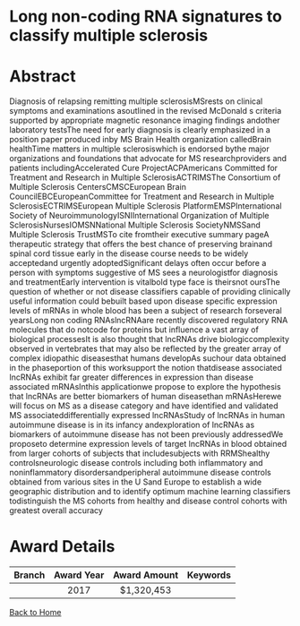 
Long non-coding RNA signatures to classify multiple sclerosis
=============================================================

# Abstract


Diagnosis of relapsing remitting multiple sclerosisMSrests on clinical symptoms and examinations asoutlined in the revised McDonald s criteria supported by appropriate magnetic resonance imaging findings andother laboratory testsThe need for early diagnosis is clearly emphasized in a position paper produced inby MS Brain Health organization calledBrain healthTime matters in multiple sclerosiswhich is endorsed bythe major organizations and foundations that advocate for MS researchproviders and patients includingAccelerated Cure ProjectACPAmericans Committed for Treatment and Research in Multiple SclerosisACTRIMSThe Consortium of Multiple Sclerosis CentersCMSCEuropean Brain CouncilEBCEuropeanCommittee for Treatment and Research in Multiple SclerosisECTRIMSEuropean Multiple Sclerosis PlatformEMSPInternational Society of NeuroimmunologyISNIInternational Organization of Multiple SclerosisNursesIOMSNNational Multiple Sclerosis SocietyNMSSand Multiple Sclerosis TrustMSTo cite fromtheir executive summary pageA therapeutic strategy that offers the best chance of preserving brainand spinal cord tissue early in the disease course needs to be widely acceptedand urgently adoptedSignificant delays often occur before a person with symptoms suggestive of MS sees a neurologistfor diagnosis and treatmentEarly intervention is vitalbold type face is theirsnot oursThe question of whether or not disease classifiers capable of providing clinically useful information could bebuilt based upon disease specific expression levels of mRNAs in whole blood has been a subject of research forseveral yearsLong non coding RNAslncRNAare recently discovered regulatory RNA molecules that do notcode for proteins but influence a vast array of biological processesIt is also thought that lncRNAs drive biologiccomplexity observed in vertebrates that may also be reflected by the greater array of complex idiopathic diseasesthat humans developAs suchour data obtained in the phaseportion of this worksupport the notion thatdisease associated lncRNAs exhibit far greater differences in expression than disease associated mRNAsInthis applicationwe propose to explore the hypothesis that lncRNAs are better biomarkers of human diseasethan mRNAsHerewe will focus on MS as a disease category and have identified and validated MS associateddifferentially expressed lncRNAsStudy of lncRNAs in human autoimmune disease is in its infancy andexploration of lncRNAs as biomarkers of autoimmune disease has not been previously addressedWe proposeto determine expression levels of target lncRNAs in blood obtained from larger cohorts of subjects that includesubjects with RRMShealthy controlsneurologic disease controls including both inflammatory and noninflammatory disordersandperipheral autoimmune disease controls obtained from various sites in the U Sand Europe to establish a wide geographic distribution and to identify optimum machine learning classifiers todistinguish the MS cohorts from healthy and disease control cohorts with greatest overall accuracy  

# Award Details

|Branch|Award Year|Award Amount|Keywords|
| :---: | :---: | :---: | :---: |
||2017|$1,320,453||
  
  


[Back to Home](https://github.com/chrischow/dod_sbir_awards/Reports/JH/#2503)